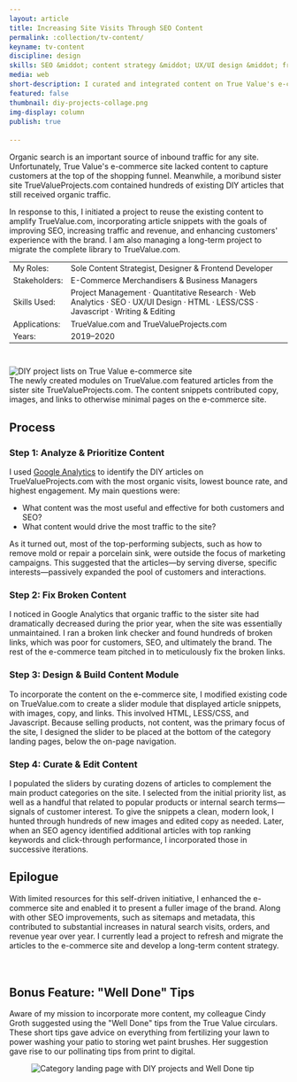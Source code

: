 ```yaml
---
layout: article
title: Increasing Site Visits Through SEO Content
permalink: :collection/tv-content/
keyname: tv-content
discipline: design
skills: SEO &middot; content strategy &middot; UX/UI design &middot; frontend development
media: web
short-description: I curated and integrated content on True Value's e-commerce site to improve SEO and enhance customers' experience with the brand.
featured: false
thumbnail: diy-projects-collage.png
img-display: column
publish: true

---
```


<div class="text-col">
	<p>Organic search is an important source of inbound traffic for any site. Unfortunately, True Value's e-commerce site lacked content to capture customers at the top of the shopping funnel. Meanwhile, a moribund sister site TrueValueProjects.com contained hundreds of existing DIY articles that still received organic traffic.</p>
	<p>In response to this, I initiated a project to reuse the existing content to amplify TrueValue.com, incorporating article snippets with the goals of improving SEO, increasing traffic and revenue, and enhancing customers' experience with the brand. I am also managing a long-term project to migrate the complete library to TrueValue.com.</p>
	<table class="proj-details">
		<tr><td class="proj-details__label">My Roles:</td> <td class="proj-details__data"><!-- Advocate &middot;  -->Sole Content Strategist, Designer & Frontend Developer</td></tr>
		<tr><td class="proj-details__label">Stakeholders:</td> <td class="proj-details__data">E-Commerce Merchandisers & Business Managers</td></tr>
		<tr><td class="proj-details__label">Skills Used:</td> <td class="proj-details__data">Project Management &middot; Quantitative Research &middot; Web Analytics &middot; SEO &middot; UX/UI Design &middot; HTML &middot; LESS/CSS &middot; Javascript &middot; Writing & Editing</td></tr>
		<tr><td class="proj-details__label">Applications:</td> <td class="proj-details__data">TrueValue.com and TrueValueProjects.com</td></tr>
		<tr><td class="proj-details__label">Years:</td> <td class="proj-details__data">2019&ndash;2020</td></tr>
	</table>
</div>
<div class="main-col">
	<figure style="margin-top: 3em; width: 100%; max-width: 1000px; display: block; margin-left: auto; margin-right: auto">
		<img srcset="diy-projects-collage@2x.png 2524w, diy-projects-collage.png 1262w, diy-projects-collage@0.5x.png 631w" src="diy-projects-collage@0.5x.png" sizes="(min-width: 1000px) 1000px, 100vw" alt="DIY project lists on True Value e-commerce site">
		<figcaption>The newly created modules on TrueValue.com featured articles from the sister site TrueValueProjects.com. The content snippets contributed copy, images, and links to otherwise minimal pages on the e-commerce site.</figcaption>
	</figure>
</div>
<div class="text-col">
	<h2>Process</h2>
	<h3>Step 1: Analyze & Prioritize Content</h3>
	<p>I used <a href="https://marketingplatform.google.com/about/analytics/" target="_blank">Google Analytics</a> to identify the DIY articles on TrueValueProjects.com with the most organic visits, lowest bounce rate, and highest engagement. <!-- With hundreds of articles, these metrics served as indicators of the most useful and effective content, for both customers and SEO. --> My main questions were:</p>
	<ul>
		<li>What content was the most useful and effective for both customers and SEO?</li>
		<li>What content would drive the most traffic to the site?</li>
	</ul>
	<p>As it turned out, most of the top-performing subjects, such as how to remove mold or repair a porcelain sink, were outside the focus of marketing campaigns. This suggested that the articles&mdash;by serving diverse, specific interests&mdash;passively expanded the pool of customers and interactions.</p>
	<h3>Step 2: Fix Broken Content</h3>
	<p>I noticed in Google Analytics that organic traffic to the sister site had dramatically decreased during the prior year, when the site was essentially unmaintained. I ran a broken link checker and found hundreds of broken links, which was poor for customers, SEO, and ultimately the brand. The rest of the e-commerce team pitched in to meticulously fix the broken links.</p>
	<h3>Step 3: Design & Build Content Module</h3>
	<p>To incorporate the content on the e-commerce site, I modified existing code on TrueValue.com to create a slider module that displayed article snippets, with images, copy, and links. This involved HTML, LESS/CSS, and Javascript. Because selling products, not content, was the primary focus of the site, I designed the slider to be placed at the bottom of the category landing pages, below the on-page navigation.</p>
	<h3>Step 4: Curate & Edit Content</h3>
	<p>I populated the sliders by curating dozens of articles to complement the main product categories on the site. I selected from the initial priority list, as well as a handful that related to popular products or internal search terms&mdash;signals of customer interest. To give the snippets a clean, modern look, I hunted through hundreds of new images and edited copy as needed. Later, when an SEO agency identified additional articles with top ranking keywords and click-through performance, I incorporated those in successive iterations.</p>
	<h2>Epilogue</h2>
	<p>With limited resources for this self-driven initiative, I enhanced the e-commerce site and enabled it to present a fuller image of the brand. <!-- However, I would have liked to measure the impact on SEO, traffic, and revenue, the main KPIs.  -->Along with other SEO improvements, such as sitemaps and metadata, this contributed to substantial increases in natural search visits, orders, and revenue year over year. I currently lead a project to refresh and migrate the articles to the e-commerce site and develop a long-term content strategy.<!-- Ultimately, I believe that the biggest benefit to customers and the business would come from refreshing and migrating the articles. With analyses from an SEO agency, the e-commerce team developed a business case to advocate for this long-term, future effort. --></p> 
</div>

<aside class="proj-spotlight" style="margin-top: 4rem">
	<div class="main-col">
		<div class="aside-header">
			<h2>Bonus Feature: "Well Done" Tips</h2>
		</div>
		<div class="flex-row">
			<div class="col-sm-12 col-md-5 col-lg-4">
				<div class="caption" style="max-width: 55ch">
					<p>Aware of my mission to incorporate more content, my colleague Cindy Groth suggested using the "Well Done" tips from the True Value circulars. These short tips gave advice on everything from fertilizing your lawn to power washing your patio to storing wet paint brushes. Her suggestion gave rise to our pollinating tips from print to digital.</p>
				</div>
			</div>
			<div class="col-sm-12 col-md-7 col-lg-8">
				<figure>
					<img srcset="lawn-garden-clp-diy-projects-macbook@0.5x.png 664w, lawn-garden-clp-diy-projects-macbook.png 1324w, lawn-garden-clp-diy-projects-macbook@2x.png 2654w" src="lawn-garden-clp-diy-projects-macbook@0.5x.png" sizes="(max-width: 600px) 100vw, (min-width: 601px) 58vw, (min-width: 1000px) 66vw, (min-width: 1200px) 750px" alt="Category landing page with DIY projects and Well Done tip">
				</figure>
			</div>
		</div>
	</div>
</aside>
